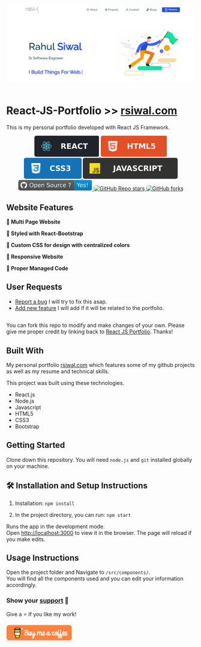 <div align="center">
  <img src="./assets/preview/desktop.png" alt="Desktop Website Review"/>
</div>
<br/>

# React-JS-Portfolio >> <a href="http://www.rsiwal.com?ref=github_readme" target="_blank">rsiwal.com</a>
This is my personal portfolio developed with React JS Framework.
<br>
<div align="center">
  <a href="https://github.com/crsiwal/React-JS-Portfolio" target="_blank">
    <img alt="Developed with React JS" style="border-radius:5px;" src="./assets/badges/react-js.svg"/> 
    <img alt="Used HTML 5" style="border-radius:5px;" src="./assets/badges/html.svg"/> 
    <img alt="Used CSS 3" style="border-radius:5px;" src="./assets/badges/css.svg"/> 
    <img alt="Used Javascript" style="border-radius:5px;" src="./assets/badges/javascript.svg"/>
    <img alt="It's a Open Source Portfolio" style="border-radius:5px; height:28px;" height="28" src="./assets/badges/open-source.svg"/> 
    <img alt="GitHub Repo stars" style="border-radius:5px;" src="https://img.shields.io/github/stars/crsiwal/React-JS-Portfolio?color=red&logo=github&style=for-the-badge"/>
    <img alt="GitHub forks" style="border-radius:5px;" src="https://img.shields.io/github/forks/crsiwal/React-JS-Portfolio?color=red&logo=github&style=for-the-badge"/> 
  </a>
</div>

## Website Features

**📖 Multi Page Website**

**🎨 Styled with React-Bootstrap**

**🌸 Custom CSS for design with centralized colors**

**📱 Responsive Website**

**📁 Proper Managed Code**

## User Requests
  - <a href="https://github.com/crsiwal/React-JS-Portfolio/issues">Report a bug</a> I will try to fix this asap.
  - <a href="https://github.com/crsiwal/React-JS-Portfolio/issues">Add new feature</a> I will add if it will be related to the portfolio.

## 

You can fork this repo to modify and make changes of your own. Please give me proper credit by linking back to [React JS Portfolio](https://github.com/crsiwal/React-JS-Portfolio). Thanks!

## Built With

My personal portfolio <a href="http://www.rsiwal.com/" target="_blank">rsiwal.com</a> which features some of my github projects as well as my resume and technical skills.<br/>

This project was built using these technologies.

- React.js
- Node.js
- Javascript
- HTML5
- CSS3
- Bootstrap

## Getting Started

Clone down this repository. You will need `node.js` and `git` installed globally on your machine.

## 🛠 Installation and Setup Instructions

1. Installation: `npm install`

2. In the project directory, you can run: `npm start`

Runs the app in the development mode.\
Open [http://localhost:3000](http://localhost:3000) to view it in the browser.
The page will reload if you make edits.

## Usage Instructions

Open the project folder and Navigate to `/src/components/`. <br/>
You will find all the components used and you can edit your information accordingly.

### Show your <a href="https://www.buymeacoffee.com/rsiwal" target="_blank">support<a> 💸

Give a ⭐ if you like my work!

<a href="https://www.buymeacoffee.com/rsiwal" target="_blank">
  <img src="./assets/badges/buy_coffee.webp" alt="Buy Me A Coffee" style="height: 41px !important;width: 174px !important;box-shadow: 0px 3px 2px 0px rgba(190, 190, 190, 0.5) !important;-webkit-box-shadow: 0px 3px 2px 0px rgba(190, 190, 190, 0.5) !important;" >
</a>